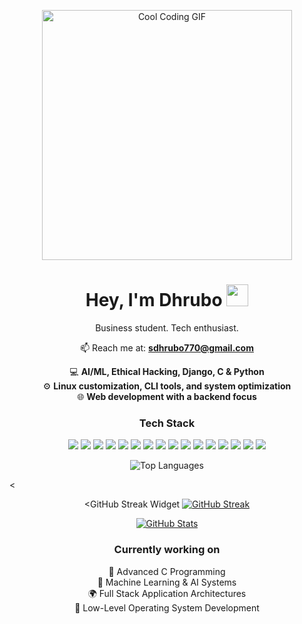 <p align="center">
  <img src="https://media1.giphy.com/media/v1.Y2lkPTc5MGI3NjExOXh1d2FiZ2Z1cGh1eG54Z3k1aXJxNjJtNzV1c2V6MmM3NGd5cjM4cSZlcD12MV9pbnRlcm5hbF9naWZfYnlfaWQmY3Q9Zw/iIqmM5tTjmpOB9mpbn/giphy.gif" width="400" alt="Cool Coding GIF"/>
</p>

<h1 align="center">Hey, I'm Dhrubo <img src="https://github.com/rajput2107/rajput2107/blob/master/Assets/Hi.gif" width="35"></h1>

<p align="center">
  Business student. Tech enthusiast.
</p>

<p align="center">
  📫 Reach me at: <a href="mailto:sdhrubo770@gmail.com"><strong>sdhrubo770@gmail.com</strong></a>
</p>


<p align="center">
  💻 <strong>AI/ML, Ethical Hacking, Django, C & Python</strong><br>
  ⚙️ <strong>Linux customization, CLI tools, and system optimization</strong><br>
  🌐 <strong>Web development with a backend focus</strong><br>
</p>

<h3 align="center">Tech Stack</h3>

<p align="center">
  <img src="https://img.shields.io/badge/Python-3776AB?style=for-the-badge&logo=python&logoColor=white"/>
  <img src="https://img.shields.io/badge/C-00599C?style=for-the-badge&logo=c&logoColor=white"/>
  <img src="https://img.shields.io/badge/Django-092E20?style=for-the-badge&logo=django&logoColor=white"/>
  <img src="https://img.shields.io/badge/Linux-FCC624?style=for-the-badge&logo=linux&logoColor=black"/>
  <img src="https://img.shields.io/badge/Bash-4EAA25?style=for-the-badge&logo=gnu-bash&logoColor=white"/>
  <img src="https://img.shields.io/badge/HTML5-E34F26?style=for-the-badge&logo=html5&logoColor=white"/>
  <img src="https://img.shields.io/badge/CSS3-1572B6?style=for-the-badge&logo=css3&logoColor=white"/>
  <img src="https://img.shields.io/badge/JavaScript-F7DF1E?style=for-the-badge&logo=javascript&logoColor=black"/>
  <img src="https://img.shields.io/badge/MongoDB-47A248?style=for-the-badge&logo=mongodb&logoColor=white"/>
  <img src="https://img.shields.io/badge/SQL-025E8C?style=for-the-badge&logo=postgresql&logoColor=white"/>
  <img src="https://img.shields.io/badge/Git-F05032?style=for-the-badge&logo=git&logoColor=white"/>
  <!-- CSS Frameworks -->
  <img src="https://img.shields.io/badge/Tailwind_CSS-06B6D4?style=for-the-badge&logo=tailwindcss&logoColor=white"/>
  <img src="https://img.shields.io/badge/Bootstrap-7952B3?style=for-the-badge&logo=bootstrap&logoColor=white"/>
  <img src="https://img.shields.io/badge/Sass-CC6699?style=for-the-badge&logo=sass&logoColor=white"/>
  <img src="https://img.shields.io/badge/Material_UI-0081CB?style=for-the-badge&logo=mui&logoColor=white"/>
  <img src="https://img.shields.io/badge/Animate.css-FF6F61?style=for-the-badge&logo=css3&logoColor=white"/>
</p>

<div align="center">

![Top Languages](https://github-readme-stats.vercel.app/api/top-langs/?username=dhrubo-10&layout=compact&langs_count=8&hide_progress=false&theme=tokyonight&v=2)

</div>
<<div align="center">

<GitHub Streak Widget
<a href="https://git.io/streak-stats">
    <img src="https://streak-stats.demolab.com?user=dhrubo-10&theme=tokyonight&hide_border=true&date_format=M%20j%5B%2C%20Y%5D" alt="GitHub Streak" />
  </a>

</div>
<div align="center">

<!-- GitHub Stats Card -->
<a href="https://github.com/anuraghazra/github-readme-stats">
  <img src="https://github-readme-stats.vercel.app/api?username=dhrubo-10&show_icons=true&theme=tokyonight&hide_border=true" alt="GitHub Stats" />
</a>

</div>

<h3 align="center">Currently working on</h3>

<p align="center">
  🔧 Advanced C Programming<br>
  🤖 Machine Learning & AI Systems<br>
  🌍 Full Stack Application Architectures<br>
  🧩 Low-Level Operating System Development
</p>
